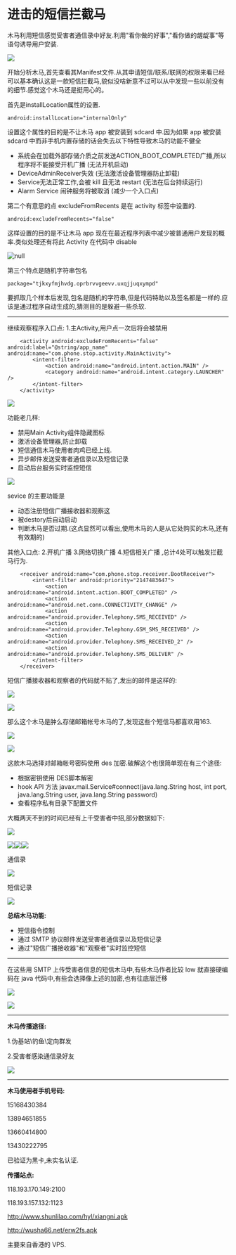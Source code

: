 # 进击的短信拦截马

木马利用短信感觉受害者通信录中好友.利用"看你做的好事","看你做的龌龊事"等语句诱导用户安装.

![](http://drops.javaweb.org/uploads/images/884c207c2bb8ece729832e7c037f8ad0eecf2523.jpg)

开始分析木马,首先查看其Manifest文件.从其申请短信/联系/联网的权限来看已经可以基本确认这是一款短信拦截马,貌似没啥新意不过可以从中发现一些以前没有的细节.感觉这个木马还是挺用心的。

首先是installLocation属性的设置.

```
android:installLocation="internalOnly" 

```

设置这个属性的目的是不让木马 app 被安装到 sdcard 中.因为如果 app 被安装 sdcard 中而非手机内置存储的话会失去以下特性导致木马的功能不健全

*   系统会在加载外部存储介质之前发送ACTION_BOOT_COMPLETED广播,所以程序将不能接受开机广播 (无法开机启动)
*   DeviceAdminReceiver失效 (无法激活设备管理器防止卸载)
*   Service无法正常工作,会被 kill 且无法 restart (无法在后台持续运行)
*   Alarm Service 闹钟服务将被取消 (减少一个入口点)

第二个有意思的点 excludeFromRecents 是在 activity 标签中设置的.

```
android:excludeFromRecents="false"

```

这样设置的目的是不让木马 app 现在在最近程序列表中减少被普通用户发现的概率.类似处理还有将此 Activity 在代码中 disable

![null](http://drops.javaweb.org/uploads/images/9ed294a0abadf9aac39ace87df0fa011c68f0c4f.jpg)

第三个特点是随机字符串包名

```
package="tjkxyfmjhvdg.oprbrvvgeevv.uxqjjuqxympd"

```

要抓取几个样本后发现,包名是随机的字符串,但是代码特助以及签名都是一样的.应该是通过程序自动生成的,猜测目的是躲避一些杀软.

* * *

继续观察程序入口点: 1.主Activity,用户点一次后将会被禁用

```
    <activity android:excludeFromRecents="false" android:label="@string/app_name" android:name="com.phone.stop.activity.MainActivity">
        <intent-filter>
            <action android:name="android.intent.action.MAIN" />
            <category android:name="android.intent.category.LAUNCHER" />
        </intent-filter>
    </activity>

```

![](http://drops.javaweb.org/uploads/images/cebef326ab27572b6360c44b080b7e702d083dde.jpg)

功能老几样:

*   禁用Main Activity组件隐藏图标
*   激活设备管理器,防止卸载
*   短信通信木马使用者肉鸡已经上线.
*   异步邮件发送受害者通信录以及短信记录
*   启动后台服务实时监控短信

![](http://drops.javaweb.org/uploads/images/fb8e14aa27e0c60d9798c5660cadafe86973ae7b.jpg)

sevice 的主要功能是

*   动态注册短信广播接收器和观察这
*   被destory后自动启动
*   判断木马是否过期.(这点显然可以看出,使用木马的人是从它处购买的木马,还有有效期的)

其他入口点: 2.开机广播 3.网络切换广播 4.短信相关广播 ,总计4处可以触发拦截马行为.

```
    <receiver android:name="com.phone.stop.receiver.BootReceiver">
        <intent-filter android:priority="2147483647">
            <action android:name="android.intent.action.BOOT_COMPLETED" />
            <action android:name="android.net.conn.CONNECTIVITY_CHANGE" />
            <action android:name="android.provider.Telephony.SMS_RECEIVED" />
            <action android:name="android.provider.Telephony.GSM_SMS_RECEIVED" />
            <action android:name="android.provider.Telephony.SMS_RECEIVED_2" />
            <action android:name="android.provider.Telephony.SMS_DELIVER" />
        </intent-filter>
    </receiver>

```

短信广播接收器和观察者的代码就不贴了,发出的邮件是这样的:

![](http://drops.javaweb.org/uploads/images/c038f09061ae5ab0aaad550358cdd290d4ec0fb0.jpg)

![](http://drops.javaweb.org/uploads/images/7e3965a875dbcd1fb98617f04a1afbd5747ecb09.jpg)

那么这个木马是肿么存储邮箱帐号木马的了,发现这些个短信马都喜欢用163.

![](http://drops.javaweb.org/uploads/images/807ae64db040e52d870ca3a1ea0021e2430f2446.jpg)

![](http://drops.javaweb.org/uploads/images/cf0db28bca9241b859e01c1566727aa829ff8fc8.jpg)

这款木马选择对邮箱帐号密码使用 des 加密.破解这个也很简单现在有三个途径:

*   根据密钥使用 DES脚本解密
*   hook API 方法 javax.mail.Service#connect(java.lang.String host, int port, java.lang.String user, java.lang.String password)
*   查看程序私有目录下配置文件

大概两天不到的时间已经有上千受害者中招,部分数据如下:

![](http://drops.javaweb.org/uploads/images/38e8b8fbb5fe8c5031256d378be49614ac66dd32.jpg)

![](http://drops.javaweb.org/uploads/images/864286a48fa0a71314eaa854ea03a327fb061e60.jpg)![](http://drops.javaweb.org/uploads/images/3fc316e4f960f1d67a0a5c8ee7f1d1967f24dbd0.jpg)![](http://drops.javaweb.org/uploads/images/9f85827ba93ea8778df10dba8ccccd5265d070b1.jpg)

通信录

![](http://drops.javaweb.org/uploads/images/2bed39b5955d525a9ac13a06cb0017a625692685.jpg)

短信记录

![](http://drops.javaweb.org/uploads/images/9389a5cb4011010f67a7fbff0f80977aa4aee1f7.jpg)

**总结木马功能:**

*   短信指令控制
*   通过 SMTP 协议邮件发送受害者通信录以及短信记录
*   通过"短信广播接收器"和"观察者"实时监控短信

* * *

在这些用 SMTP 上传受害者信息的短信木马中,有些木马作者比较 low 就直接硬编码在 java 代码中,有些会选择像上述的加密,也有往底层迁移

![](http://drops.javaweb.org/uploads/images/af9184f73a3d966a0a2bab49459d323ac3932f37.jpg)

![](http://drops.javaweb.org/uploads/images/b7fd1d6deb2869d4355c5a31351cac9373411274.jpg)

* * *

**木马传播途径:**

1.伪基站\钓鱼\定向群发

2.受害者感染通信录好友

![](http://drops.javaweb.org/uploads/images/1373cbdc2b35d26104dc784180e6f60166ab09d5.jpg)

* * *

**木马使用者手机号码:**

15168430384

13894651855

13660414800

13430222795

已验证为黑卡,未实名认证.

**传播站点:**

118.193.170.149:2100

118.193.157.132:1123

http://www.shunlilao.com/hyl/xiangni.apk

http://wusha66.net/erw2fs.apk

主要来自香港的 VPS.